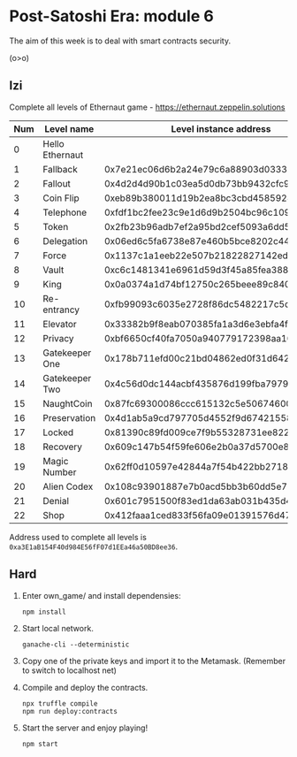 # Post-Satoshi Era: module 6

The aim of this week is to deal with smart contracts security.

(o>o)

## Izi

Complete all levels of Ethernaut game - https://ethernaut.zeppelin.solutions


Num | Level name           | Level instance address                     |
----| ---------------------|--------------------------------------------|
0   | Hello Ethernaut      |                                            |
1   | Fallback             | 0x7e21ec06d6b2a24e79c6a88903d033354086c9d6 |
2   | Fallout              | 0x4d2d4d90b1c03ea5d0db73bb9432cfc9c3eb0973 |
3   | Coin Flip            | 0xeb89b380011d19b2ea8bc3cbd4585924bc35055a |
4   | Telephone            | 0xfdf1bc2fee23c9e1d6d9b2504bc96c1097846228 |
5   | Token                | 0x2fb23b96adb7ef2a95bd2cef5093a6dd5763be98 |
6   | Delegation           | 0x06ed6c5fa6738e87e460b5bce8202c44e6a50ba3 |
7   | Force                | 0x1137c1a1eeb22e507b21822827142ed4fd67d711 |
8   | Vault                | 0xc6c1481341e6961d59d3f45a85fea388b550fa8d |
9   | King                 | 0x0a0374a1d74bf12750c265beee89c840bfcd6639 |
10  | Re-entrancy          | 0xfb99093c6035e2728f86dc5482217c5d006c7ca2 |
11  | Elevator             | 0x33382b9f8eab070385fa1a3d6e3ebfa4f731eb46 |
12  | Privacy              | 0xbf6650cf40fa7050a940779172398aa101e43617 |
13  | Gatekeeper One       | 0x178b711efd00c21bd04862ed0f31d6421c0930bd |
14  | Gatekeeper Two       | 0x4c56d0dc144acbf435876d199fba7979574eac41 |
15  | NaughtCoin           | 0x87fc69300086ccc615132c5e506746007b22f2be |
16  | Preservation         | 0x4d1ab5a9cd797705d4552f9d67421558110d6c19 |
17  | Locked               | 0x81390c89fd009ce7f9b55328731ee822284fe2c2 |
18  | Recovery             | 0x609c147b54f59fe606e2b0a37d5700e8ea4a7318 |
19  | Magic Number         | 0x62ff0d10597e42844a7f54b422bb2718171a9748 |
20  | Alien Codex          | 0x108c93901887e7b0acd5bb3b60dd5e76a04d2f77 |
21  | Denial               | 0x601c7951500f83ed1da63ab031b435d4e551683a |
22  | Shop                 | 0x412faaa1ced833f56fa09e01391576d474b4805d |


Address used to complete all levels is `0xa3E1aB154F40d984E56fF07d1EEa46a50BD8ee36`.


## Hard

1. Enter own_game/ and install dependensies:
    ```
    npm install
    
    ```

2. Start local network.
    ```
    ganache-cli --deterministic
    
    ```

3. Copy one of the private keys and import it to the Metamask. (Remember to switch to localhost net)

4. Compile and deploy the contracts.
   ```
   npx truffle compile
   npm run deploy:contracts
   ```
5. Start the server and enjoy playing!
    ```
    npm start
    ```
